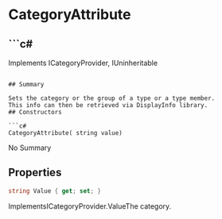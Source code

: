 # CategoryAttribute

## ```c#
Implements ICategoryProvider, IUninheritable
```

## Summary

Sets the category or the group of a type or a type member.
This info can then be retrieved via DisplayInfo library.
## Constructors

```c#
CategoryAttribute( string value) 
```
No Summary
## Properties

```c#
string Value { get; set; } 
```
ImplementsICategoryProvider.ValueThe category.
